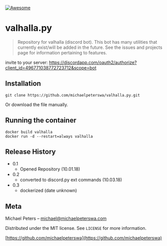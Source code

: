 [![Awesome](https://awesome.re/badge-flat.svg)](https://michaelpeterswa.com)

# valhalla.py

> Repository for valhalla (discord bot). This bot has many utilities that currently exist/will be added in the future. See the issues and projects page for information pertaining to features.

invite to your server:
https://discordapp.com/oauth2/authorize?client_id=496771038772723712&scope=bot

## Installation

```
git clone https://github.com/michaelpeterswa/valhalla.py.git
```
Or download the file manually.

## Running the container

```
docker build valhalla
docker run -d --restart=always valhalla
```
## Release History

* 0.1
    * Opened Repository (10.01.18)
* 0.2
    * converted to discord.py ext commands (10.03.18)
* 0.3
    * dockerized (date unknown)

## Meta

Michael Peters – michael@michaelpeterswa.com

Distributed under the MIT license. See ``LICENSE`` for more information.

[https://github.com/michaelpeterswa](https://github.com/michaelpeterswa)
